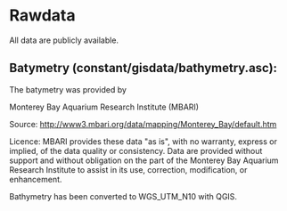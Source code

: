 # Rawdata

All data are publicly available.

## Batymetry (constant/gisdata/bathymetry.asc):

The batymetry was provided by

Monterey Bay Aquarium Research Institute (MBARI)

Source:
http://www3.mbari.org/data/mapping/Monterey_Bay/default.htm

Licence:
MBARI provides these data "as is", with no warranty, express or implied, of the data quality or consistency. Data are provided without support and without obligation on the part of the Monterey Bay Aquarium Research Institute to assist in its use, correction, modification, or enhancement.

Bathymetry has been converted to WGS_UTM_N10 with QGIS.
